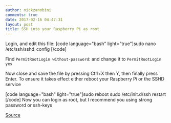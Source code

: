 ```yaml
---
author: nickzanobini
comments: true
date: 2017-02-16 04:47:31
layout: post
title: SSH into your Raspberry Pi as root
---
```


Login, and edit this file:
[code language="bash" light="true"]sudo nano /etc/ssh/sshd_config
[/code]



Find `PermitRootLogin without-password`: and change it to `PermitRootLogin yes`





Now close and save the file by pressing Ctrl+X then Y, then finally press Enter.
To ensure it takes effect either reboot your Raspberry Pi or the SSHD service



[code language="bash" light="true"]sudo reboot
sudo /etc/init.d/ssh restart [/code]
Now you can login as root, but I recommend you using strong password or ssh-keys



[Source](http://raspberrypi.stackexchange.com/questions/48056/login-as-root-not-possible)
